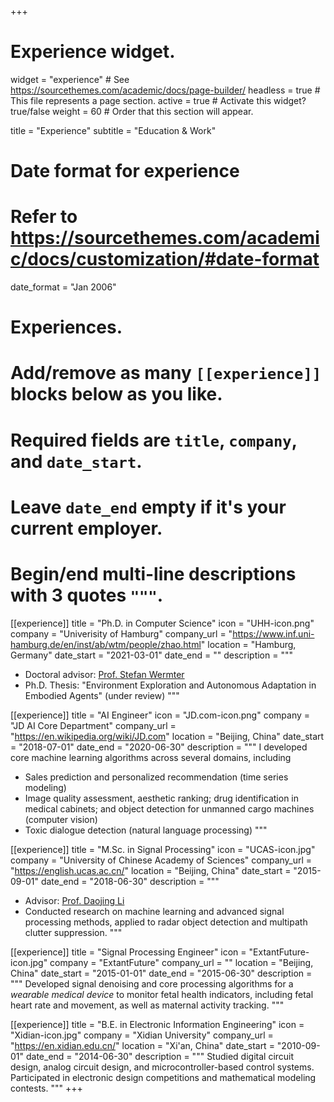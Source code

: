 +++
# Experience widget.
widget = "experience"  # See https://sourcethemes.com/academic/docs/page-builder/
headless = true  # This file represents a page section.
active = true  # Activate this widget? true/false
weight = 60  # Order that this section will appear.

title = "Experience"
subtitle = "Education & Work"

# Date format for experience
#   Refer to https://sourcethemes.com/academic/docs/customization/#date-format
date_format = "Jan 2006"

# Experiences.
#   Add/remove as many `[[experience]]` blocks below as you like.
#   Required fields are `title`, `company`, and `date_start`.
#   Leave `date_end` empty if it's your current employer.
#   Begin/end multi-line descriptions with 3 quotes `"""`.
[[experience]]
  title = "Ph.D. in Computer Science"
  icon = "UHH-icon.png"
  company = "Univerisity of Hamburg"
  company_url = "https://www.inf.uni-hamburg.de/en/inst/ab/wtm/people/zhao.html"
  location = "Hamburg, Germany"
  date_start = "2021-03-01"
  date_end = ""
  description = """
  - Doctoral advisor: [Prof. Stefan Wermter](https://www.inf.uni-hamburg.de/en/inst/ab/wtm/people/wermter.html)
  - Ph.D. Thesis: "Environment Exploration and Autonomous Adaptation in Embodied Agents" (under review)
  """

[[experience]]
  title = "AI Engineer"
  icon = "JD.com-icon.png"
  company = "JD AI Core Department"
  company_url = "https://en.wikipedia.org/wiki/JD.com"
  location = "Beijing, China"
  date_start = "2018-07-01"
  date_end = "2020-06-30"
  description = """
  I developed core machine learning algorithms across several domains, including 
  - Sales prediction and personalized recommendation (time series modeling)
  - Image quality assessment, aesthetic ranking; drug identification in medical cabinets; and object detection for unmanned cargo machines (computer vision) 
  - Toxic dialogue detection (natural language processing)
  """

[[experience]]
  title = "M.Sc. in Signal Processing"
  icon = "UCAS-icon.jpg"
  company = "University of Chinese Academy of Sciences"
  company_url = "https://english.ucas.ac.cn/"
  location = "Beijing, China"
  date_start = "2015-09-01"
  date_end = "2018-06-30"
  description = """
  - Advisor: [Prof. Daojing Li](https://people.ucas.ac.cn/~lidj)
  - Conducted research on machine learning and advanced signal processing methods, applied to radar object detection and multipath clutter suppression.
  """

[[experience]]
  title = "Signal Processing Engineer"
  icon = "ExtantFuture-icon.jpg"
  company = "ExtantFuture"
  company_url = ""
  location = "Beijing, China"
  date_start = "2015-01-01"
  date_end = "2015-06-30"
  description = """
  Developed signal denoising and core processing algorithms for a *wearable medical device* to monitor fetal health indicators, including fetal heart rate and movement, as well as maternal activity tracking.
  """
  
[[experience]]
  title = "B.E. in Electronic Information Engineering"
  icon = "Xidian-icon.jpg"
  company = "Xidian University"
  company_url = "https://en.xidian.edu.cn/"
  location = "Xi'an, China"
  date_start = "2010-09-01"
  date_end = "2014-06-30"
  description = """
  Studied digital circuit design, analog circuit design, and microcontroller-based control systems. 
  Participated in electronic design competitions and mathematical modeling contests.
  """
+++

